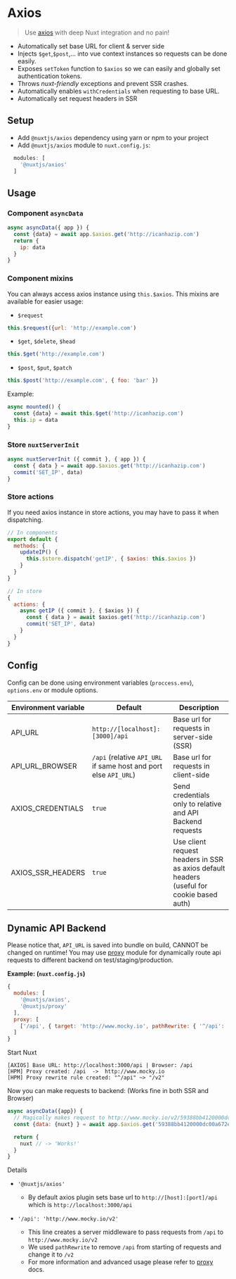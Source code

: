 # Axios
> Use [axios](https://github.com/mzabriskie/axios) with deep Nuxt integration and no pain! 

- Automatically set base URL for client & server side
- Injects `$get`,`$post`,... into vue context instances so requests can be done easily.
- Exposes `setToken` function to `$axios` so we can easily and globally set authentication tokens.
- Throws *nuxt-friendly* exceptions and prevent SSR crashes.
- Automatically enables `withCredentials` when requesting to base URL.
- Automatically set request headers in SSR

## Setup
- Add `@nuxtjs/axios` dependency using yarn or npm to your project
- Add `@nuxtjs/axios` module to `nuxt.config.js`:
```js
  modules: [
    '@nuxtjs/axios'
  ]
````

## Usage

### Component `asyncData`
```js
async asyncData({ app }) {
  const {data} = await app.$axios.get('http://icanhazip.com')
  return {
    ip: data
  }
}
```

### Component mixins
You can always access axios instance using `this.$axios`.
This mixins are available for easier usage: 
- `$request`
```js
this.$request({url: 'http://example.com')
```
- `$get`, `$delete`, `$head`
```js
this.$get('http://example.com')
```
- `$post`, `$put`, `$patch`
```js
this.$post('http://example.com', { foo: 'bar' })
````

Example:
```js
async mounted() {
  const {data} = await this.$get('http://icanhazip.com')
  this.ip = data
}
```

### Store `nuxtServerInit`
```js
async nuxtServerInit ({ commit }, { app }) {
  const { data } = await app.$axios.get('http://icanhazip.com')
  commit('SET_IP', data)
}
```

### Store actions
If you need axios instance in store actions, you may have to pass it when dispatching.

```js
// In components
export default {
  methods: {
    updateIP() {
      this.$store.dispatch('getIP', { $axios: this.$axios })
    }  
  }
}

// In store
{
  actions: {
    async getIP ({ commit }, { $axios }) {
      const { data } = await $axios.get('http://icanhazip.com')
      commit('SET_IP', data)
    }
  }
}
```

## Config
Config can be done using environment variables (`proccess.env`), `options.env` or module options.

Environment variable | Default                                                          | Description
---------------------|------------------------------------------------------------------|--------------------------------------------
API_URL              | `http://[localhost]:[3000]/api`                                  | Base url for requests in server-side (SSR)
API_URL_BROWSER      | `/api` (relative `API_URL` if same host and port else `API_URL`) | Base url for requests in client-side
AXIOS_CREDENTIALS    | `true`                                                           | Send credentials only to relative and API Backend requests
AXIOS_SSR_HEADERS    | `true`                                                           | Use client request headers in SSR as axios default headers (useful for cookie based auth)

## Dynamic API Backend
Please notice that, `API_URL` is saved into bundle on build, CANNOT be changed
on runtime! You may use [proxy](../proxy) module for dynamically route api requests to different backend on test/staging/production.

**Example: (`nuxt.config.js`)**

```js
{
  modules: [
    '@nuxtjs/axios', 
    '@nuxtjs/proxy'
  ],
  proxy: [
    ['/api', { target: 'http://www.mocky.io', pathRewrite: { '^/api': '/v2' } }]
  ]
}
```

Start Nuxt
```
[AXIOS] Base URL: http://localhost:3000/api | Browser: /api
[HPM] Proxy created: /api  ->  http://www.mocky.io
[HPM] Proxy rewrite rule created: "^/api" ~> "/v2"
```

Now you can make requests to backend: (Works fine in both SSR and Browser)
```js
async asyncData({app}) {
  // Magically makes request to http://www.mocky.io/v2/59388bb4120000dc00a672e2
  const {data: {nuxt} } = await app.$axios.get('59388bb4120000dc00a672e2')

  return {
    nuxt // -> 'Works!'
  }
}
```

Details
- `'@nuxtjs/axios'`    
  - By default axios plugin sets base url to `http://[host]:[port]/api` which is `http://localhost:3000/api`

- `'/api': 'http://www.mocky.io/v2'` 
  - This line creates a server middleware to pass requests from `/api` to `http://www.mocky.io/v2`
  - We used `pathRewrite` to remove `/api` from starting of requests and change it to `/v2`
  - For more information and advanced usage please refer to [proxy](../proxy) docs.
